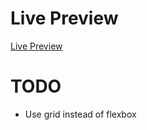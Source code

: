 # Live Preview

[Live Preview](https://eugercek.github.io/Odin-Project-Solutions/calculator)

# TODO

- Use grid instead of flexbox
